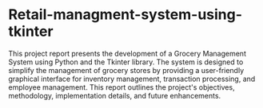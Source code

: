 # Retail-managment-system-using-tkinter

This project report presents the development of a Grocery Management System using Python and the Tkinter library. The system is designed to simplify the management of grocery stores by providing a user-friendly graphical interface for inventory management, transaction processing, and employee management. This report outlines the project's objectives, methodology, implementation details, and future enhancements.
